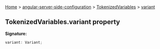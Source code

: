 [Home](./index) &gt; [angular-server-side-configuration](./angular-server-side-configuration.md) &gt; [TokenizedVariables](./angular-server-side-configuration.tokenizedvariables.md) &gt; [variant](./angular-server-side-configuration.tokenizedvariables.variant.md)

## TokenizedVariables.variant property

<b>Signature:</b>

```typescript
variant: Variant;
```
